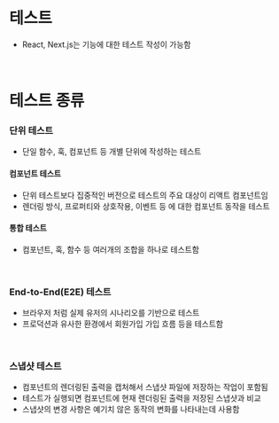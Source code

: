 # 테스트

- React, Next.js는 기능에 대한 테스트 작성이 가능함

<br/>

# 테스트 종류

### 단위 테스트

- 단일 함수, 훅, 컴포넌트 등 개별 단위에 작성하는 테스트

#### 컴포넌트 테스트

- 단위 테스트보다 집중적인 버전으로 테스트의 주요 대상이 리액트 컴포넌트임
- 렌더링 방식, 프로퍼티와 상호작용, 이벤트 등 에 대한 컴포넌트 동작을 테스트

#### 통합 테스트

- 컴포넌트, 훅, 함수 등 여러개의 조합을 하나로 테스트함

<br/>

### End-to-End(E2E) 테스트

- 브라우저 처럼 실제 유저의 시나리오를 기반으로 테스트
- 프로덕션과 유사한 환경에서 회원가입 가입 흐름 등을 테스트함

<br/>

### 스냅샷 테스트

- 컴포넌트의 렌더링된 출력을 캡처해서 스냅샷 파일에 저장하는 작업이 포함됨
- 테스트가 실행되면 컴포넌트에 현재 렌더링된 출력을 저장된 스냅샷과 비교
- 스냅샷의 변경 사항은 예기치 않은 동작의 변화를 나타내는데 사용함

